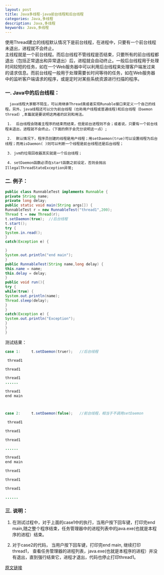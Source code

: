 ```yaml
---
layout: post
title: Java多线程-java前台线程和后台线程
categories: Java,多线程
description: Java,多线程
keywords: Java,多线程
---
```


使用Thread建立的线程默认情况下是前台线程，在进程中，只要有一个前台线程未退出，进程就不会终止。  
主线程就是一个前台线程。而后台线程不管线程是否结束，只要所有的前台线程都退出（包括正常退出和异常退出）后，进程就会自动终止。一般后台线程用于处理时间较短的任务，如在一个Web服务器中可以利用后台线程来处理客户端发过来的请求信息。而前台线程一般用于处理需要长时间等待的任务，如在Web服务器中的监听客户端请求的程序，或是定时对某些系统资源进行扫描的程序。  

### 一.  Java中的后台线程：

      java线程大家都不陌生，可以用继承Thread类或者实现Runable接口来定义一个自己的线程。另外，java线程还可以分为前台线程（也称用户线程或普通线程)和后台线程（Daemon thread）,本篇就是要说明这两者的区别和用法。

     1.  后台线程会随着主程序的结束而结束，但是前台进程则不会；或者说，只要有一个前台线程未退出，进程就不会终止。（下面的例子会充分说明这一点）;

     2.  默认情况下，程序员创建的线程是用户线程；用setDaemon(true)可以设置线程为后台线程；而用isDaemon( )则可以判断一个线程是前台线程还是后台线程；

     3. jvm的垃圾回收器其实就是一个后台线程；

     4. setDaemon函数必须在start函数之前设定，否则会抛出IllegalThreadStateException异常;

### 二.  例子：
```java
public class RunnableTest implements Runnable {
private String name;
private long delay;
public static void main(String args[]) {
RunnableTest r = new RunnableTest("thread1",200);
Thread t = new Thread(r);
t.setDaemon(true);  //后台线程
t.start();
try {
System.in.read();
}
catch(Exception e) {

}
System.out.println("end main");
}
public RunnableTest(String name,long delay) {
this.name = name;
this.delay = delay;
}
public void run(){
try {
while(true) {
System.out.println(name);
Thread.sleep(delay);
}
}
catch(Exception e) {
System.out.println("Exception");
}
}
}
```

测试结果：
```java
case 1:     t.setDaemon(truer);   //后台线程

 thread1

thread1

thread1
......

thread1
end main



case 2:     t.setDaemon(false);   //前台线程，相当于不调用setDaemon 

 thread1

thread1

thread1

......

thread1
end main

thread1

thread1

thread1

......

```

### 三.  说明：

 1.   在测试过程中，对于上面的case1中的执行，当用户按下回车键，打印完end main,随之整个程序结束，任务管理器中的进程列表中的java.exe(也就是本程序的进程）结束。

2.  对于case2的代码， 当用户按下回车键，打印完end main, 继续打印thread1， 查看任务管理器的进程列表，java.exe(也就是本程序的进程）并没有退出，直到强行结束它，进程才退出，代码也停止打印thread1。

[原文链接](http://blog.csdn.net/liranke/article/details/12220399)
